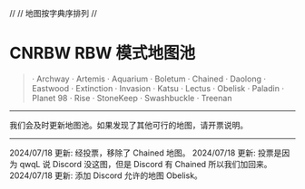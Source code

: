 //
// 地图按字典序排列
//
# CNRBW RBW 模式地图池
> · Archway
· Artemis
· Aquarium
· Boletum
· Chained
· Daolong
· Eastwood
· Extinction
· Invasion
· Katsu
· Lectus
· Obelisk
· Paladin
· Planet 98
· Rise
· StoneKeep
· Swashbuckle
· Treenan

---
我们会及时更新地图池。如果发现了其他可行的地图，请开票说明。

---
2024/07/18 更新: 经投票，移除了 Chained 地图。
2024/07/18 更新: 投票是因为 qwqL 说 Discord 没这图，但是 Discord 有 Chained 所以我们加回来。
2024/07/18 更新: 添加 Discord 允许的地图 Obelisk。

